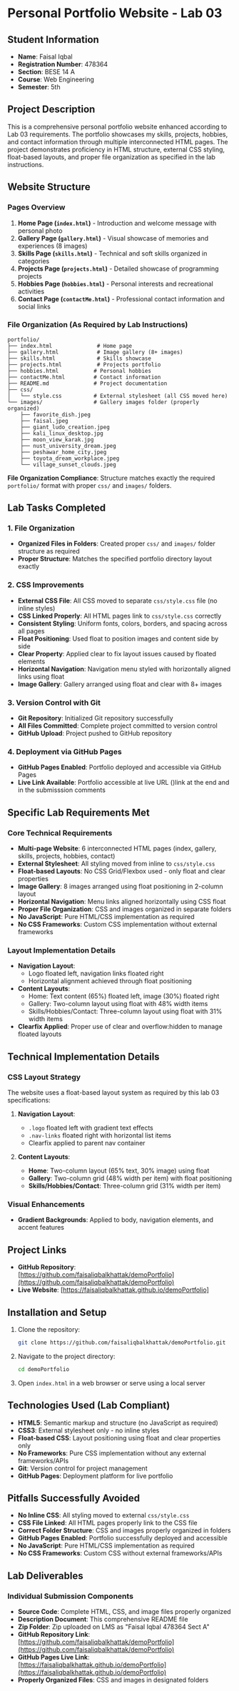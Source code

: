 # Personal Portfolio Website - Lab 03

## Student Information
- **Name**: Faisal Iqbal
- **Registration Number**: 478364
- **Section**: BESE 14 A
- **Course**: Web Engineering
- **Semester**: 5th

## Project Description

This is a comprehensive personal portfolio website enhanced according to Lab 03 requirements. The portfolio showcases my skills, projects, hobbies, and contact information through multiple interconnected HTML pages. The project demonstrates proficiency in HTML structure, external CSS styling, float-based layouts, and proper file organization as specified in the lab instructions.

## Website Structure

### Pages Overview
1. **Home Page (`index.html`)** - Introduction and welcome message with personal photo
2. **Gallery Page (`gallery.html`)** - Visual showcase of memories and experiences (8 images)
3. **Skills Page (`skills.html`)** - Technical and soft skills organized in categories
4. **Projects Page (`projects.html`)** - Detailed showcase of programming projects
5. **Hobbies Page (`hobbies.html`)** - Personal interests and recreational activities
6. **Contact Page (`contactMe.html`)** - Professional contact information and social links

### File Organization (As Required by Lab Instructions)
```
portfolio/
├── index.html              # Home page
├── gallery.html            # Image gallery (8+ images)
├── skills.html             # Skills showcase
├── projects.html           # Projects portfolio  
├── hobbies.html           # Personal hobbies
├── contactMe.html         # Contact information
├── README.md              # Project documentation
├── css/
│   └── style.css          # External stylesheet (all CSS moved here)
└── images/                # Gallery images folder (properly organized)
    ├── favorite_dish.jpeg
    ├── faisal.jpeg
    ├── giant_ludo_creation.jpeg
    ├── kali_linux_desktop.jpg
    ├── moon_view_karak.jpg
    ├── nust_university_dream.jpeg
    ├── peshawar_home_city.jpeg
    ├── toyota_dream_workplace.jpeg
    └── village_sunset_clouds.jpeg
```

**File Organization Compliance**: Structure matches exactly the required `portfolio/` format with proper `css/` and `images/` folders.

## Lab Tasks Completed

### 1. File Organization
- **Organized Files in Folders**: Created proper `css/` and `images/` folder structure as required
- **Proper Structure**: Matches the specified portfolio directory layout exactly

### 2. CSS Improvements  
- **External CSS File**: All CSS moved to separate `css/style.css` file (no inline styles)
- **CSS Linked Properly**: All HTML pages link to `css/style.css` correctly
- **Consistent Styling**: Uniform fonts, colors, borders, and spacing across all pages
- **Float Positioning**: Used float to position images and content side by side
- **Clear Property**: Applied clear to fix layout issues caused by floated elements
- **Horizontal Navigation**: Navigation menu styled with horizontally aligned links using float
- **Image Gallery**: Gallery arranged using float and clear with 8+ images

### 3. Version Control with Git
- **Git Repository**: Initialized Git repository successfully
- **All Files Committed**: Complete project committed to version control
- **GitHub Upload**: Project pushed to GitHub repository

### 4. Deployment via GitHub Pages
- **GitHub Pages Enabled**: Portfolio deployed and accessible via GitHub Pages
- **Live Link Available**: Portfolio accessible at live URL ()link at the end and in the submisssion comments

## Specific Lab Requirements Met

### Core Technical Requirements
- **Multi-page Website**: 6 interconnected HTML pages (index, gallery, skills, projects, hobbies, contact)
- **External Stylesheet**: All styling moved from inline to `css/style.css`
- **Float-based Layouts**: No CSS Grid/Flexbox used - only float and clear properties
- **Image Gallery**: 8 images arranged using float positioning in 2-column layout
- **Horizontal Navigation**: Menu links aligned horizontally using CSS float
- **Proper File Organization**: CSS and images organized in separate folders
- **No JavaScript**: Pure HTML/CSS implementation as required
- **No CSS Frameworks**: Custom CSS implementation without external frameworks

### Layout Implementation Details
- **Navigation Layout**: 
   - Logo floated left, navigation links floated right
   - Horizontal alignment achieved through float positioning
- **Content Layouts**:
   - Home: Text content (65%) floated left, image (30%) floated right
   - Gallery: Two-column layout using float with 48% width items
   - Skills/Hobbies/Contact: Three-column layout using float with 31% width items
- **Clearfix Applied**: Proper use of clear and overflow:hidden to manage floated layouts



## Technical Implementation Details

### CSS Layout Strategy
The website uses a float-based layout system as required by this lab 03 specifications:

1. **Navigation Layout**:
   - `.logo` floated left with gradient text effects
   - `.nav-links` floated right with horizontal list items
   - Clearfix applied to parent nav container

2. **Content Layouts**:
   - **Home**: Two-column layout (65% text, 30% image) using float
   - **Gallery**: Two-column grid (48% width per item) with float positioning
   - **Skills/Hobbies/Contact**: Three-column grid (31% width per item)

### Visual Enhancements
- **Gradient Backgrounds**: Applied to body, navigation elements, and accent features


## Project Links
- **GitHub Repository**: [https://github.com/faisaliqbalkhattak/demoPortfolio](https://github.com/faisaliqbalkhattak/demoPortfolio)
- **Live Website**: [https://faisaliqbalkhattak.github.io/demoPortfolio]

## Installation and Setup

1. Clone the repository:
   ```bash
   git clone https://github.com/faisaliqbalkhattak/demoPortfolio.git
   ```

2. Navigate to the project directory:
   ```bash
   cd demoPortfolio
   ```

3. Open `index.html` in a web browser or serve using a local server

## Technologies Used (Lab Compliant)
- **HTML5**: Semantic markup and structure (no JavaScript as required)
- **CSS3**: External stylesheet only - no inline styles
- **Float-based CSS**: Layout positioning using float and clear properties only
- **No Frameworks**: Pure CSS implementation without any external frameworks/APIs
- **Git**: Version control for project management
- **GitHub Pages**: Deployment platform for live portfolio

## Pitfalls Successfully Avoided
- **No Inline CSS**: All styling moved to external `css/style.css`
- **CSS File Linked**: All HTML pages properly link to the CSS file
- **Correct Folder Structure**: CSS and images properly organized in folders
- **GitHub Pages Enabled**: Portfolio successfully deployed and accessible
- **No JavaScript**: Pure HTML/CSS implementation as required
- **No CSS Frameworks**: Custom CSS without external frameworks/APIs

## Lab Deliverables

### Individual Submission Components
- **Source Code**: Complete HTML, CSS, and image files properly organized
- **Description Document**: This comprehensive README file
- **Zip Folder**: Zip uploaded on LMS as "Faisal Iqbal 478364 Sect A"
- **GitHub Repository Link**: [https://github.com/faisaliqbalkhattak/demoPortfolio](https://github.com/faisaliqbalkhattak/demoPortfolio)
- **GitHub Pages Live Link**: [https://faisaliqbalkhattak.github.io/demoPortfolio](https://faisaliqbalkhattak.github.io/demoPortfolio)
- **Properly Organized Files**: CSS and images in designated folders

